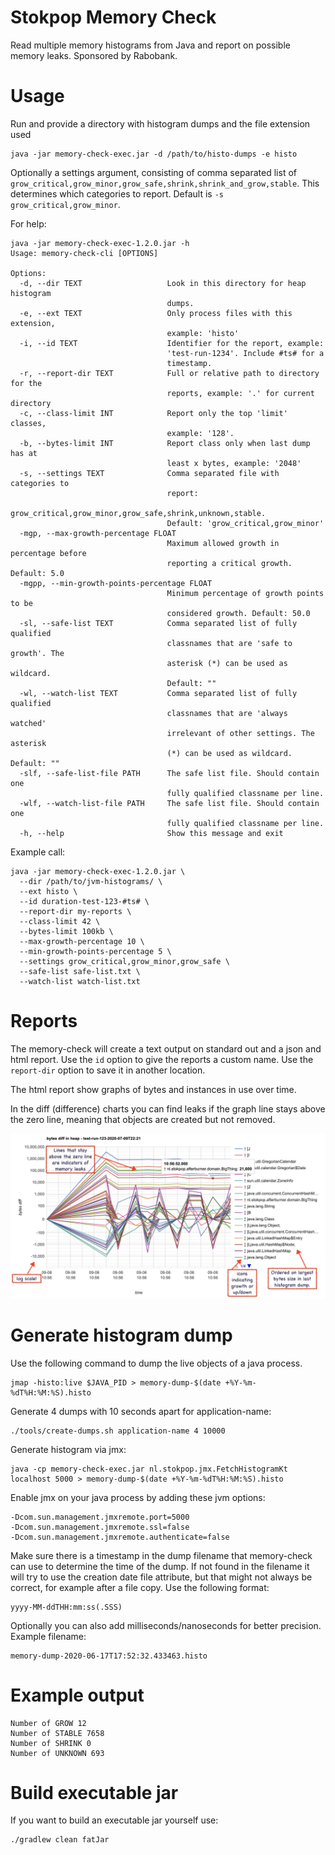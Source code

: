 # Stokpop Memory Check

Read multiple memory histograms from Java and report on possible memory leaks. Sponsored by Rabobank.

# Usage

Run and provide a directory with histogram dumps and the file extension used

    java -jar memory-check-exec.jar -d /path/to/histo-dumps -e histo

Optionally a settings argument, consisting of comma separated list of 
`grow_critical,grow_minor,grow_safe,shrink,shrink_and_grow,stable`. This determines which categories to report.
Default is `-s grow_critical,grow_minor`.

For help:

```text
java -jar memory-check-exec-1.2.0.jar -h
Usage: memory-check-cli [OPTIONS]

Options:
  -d, --dir TEXT                   Look in this directory for heap histogram
                                   dumps.
  -e, --ext TEXT                   Only process files with this extension,
                                   example: 'histo'
  -i, --id TEXT                    Identifier for the report, example:
                                   'test-run-1234'. Include #ts# for a
                                   timestamp.
  -r, --report-dir TEXT            Full or relative path to directory for the
                                   reports, example: '.' for current directory
  -c, --class-limit INT            Report only the top 'limit' classes,
                                   example: '128'.
  -b, --bytes-limit INT            Report class only when last dump has at
                                   least x bytes, example: '2048'
  -s, --settings TEXT              Comma separated file with categories to
                                   report:
                                   grow_critical,grow_minor,grow_safe,shrink,unknown,stable.
                                   Default: 'grow_critical,grow_minor'
  -mgp, --max-growth-percentage FLOAT
                                   Maximum allowed growth in percentage before
                                   reporting a critical growth. Default: 5.0
  -mgpp, --min-growth-points-percentage FLOAT
                                   Minimum percentage of growth points to be
                                   considered growth. Default: 50.0
  -sl, --safe-list TEXT            Comma separated list of fully qualified
                                   classnames that are 'safe to growth'. The
                                   asterisk (*) can be used as wildcard.
                                   Default: ""
  -wl, --watch-list TEXT           Comma separated list of fully qualified
                                   classnames that are 'always watched'
                                   irrelevant of other settings. The asterisk
                                   (*) can be used as wildcard. Default: ""
  -slf, --safe-list-file PATH      The safe list file. Should contain one
                                   fully qualified classname per line.
  -wlf, --watch-list-file PATH     The safe list file. Should contain one
                                   fully qualified classname per line.
  -h, --help                       Show this message and exit
```

Example call:

```text
java -jar memory-check-exec-1.2.0.jar \
  --dir /path/to/jvm-histograms/ \
  --ext histo \
  --id duration-test-123-#ts# \
  --report-dir my-reports \
  --class-limit 42 \
  --bytes-limit 100kb \
  --max-growth-percentage 10 \
  --min-growth-points-percentage 5 \
  --settings grow_critical,grow_minor,grow_safe \
  --safe-list safe-list.txt \
  --watch-list watch-list.txt
```
    
# Reports

The memory-check will create a text output on standard out and a json and html report.
Use the `id` option to give the reports a custom name. Use the `report-dir` option to save 
it in another location.

The html report show graphs of bytes and instances in use over time. 

In the diff (difference) charts you can find leaks if the graph line stays above the zero line, 
meaning that objects are created but not removed.

![screen shot of bytes-diff graph](images/bytes-diff-mem-leak-example-highlites.png?raw=true "bytes-diff graph")

# Generate histogram dump

Use the following command to dump the live objects of a java process.

    jmap -histo:live $JAVA_PID > memory-dump-$(date +%Y-%m-%dT%H:%M:%S).histo
    
Generate 4 dumps with 10 seconds apart for application-name:

    ./tools/create-dumps.sh application-name 4 10000   
    
Generate histogram via jmx:

    java -cp memory-check-exec.jar nl.stokpop.jmx.FetchHistogramKt localhost 5000 > memory-dump-$(date +%Y-%m-%dT%H:%M:%S).histo
    
Enable jmx on your java process by adding these jvm options:

    -Dcom.sun.management.jmxremote.port=5000
    -Dcom.sun.management.jmxremote.ssl=false
    -Dcom.sun.management.jmxremote.authenticate=false

Make sure there is a timestamp in the dump filename that memory-check can use to determine the 
time of the dump. If not found in the filename it will try to use the creation date file attribute,
but that might not always be correct, for example after a file copy. Use the following format:

    yyyy-MM-ddTHH:mm:ss(.SSS)

Optionally you can also add milliseconds/nanoseconds for better precision. Example filename:

    memory-dump-2020-06-17T17:52:32.433463.histo
        
# Example output

    Number of GROW 12
    Number of STABLE 7658
    Number of SHRINK 0
    Number of UNKNOWN 693

# Build executable jar

If you want to build an executable jar yourself use:

    ./gradlew clean fatJar
